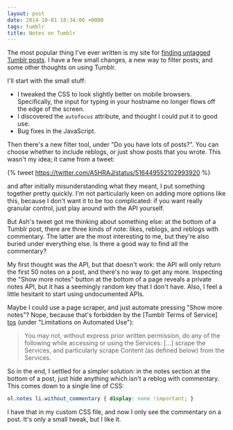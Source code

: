 ```yaml
---
layout: post
date: 2014-10-01 18:34:00 +0000
tags: tumblr
title: Notes on Tumblr
---
```


The most popular thing I've ever written is my site for [finding untagged Tumblr posts][futp]. I have a few small changes, a new way to filter posts, and some other thoughts on using Tumblr.

I'll start with the small stuff:

* I tweaked the CSS to look slightly better on mobile browsers. Specifically, the input for typing in your hostname no longer flows off the edge of the screen.
* I discovered the `autofocus` attribute, and thought I could put it to good use.
* Bug fixes in the JavaScript.

Then there's a new filter tool, under "Do you have lots of posts?". You can choose whether to include reblogs, or just show posts that you wrote. This wasn't my idea; it came from a tweet:

{% tweet https://twitter.com/A5HRAJ/status/516449552102993920 %}

and after initially misunderstanding what they meant, I put something together pretty quickly. I'm not particularly keen on adding more options like this, because I don't want it to be too complicated: if you want really granular control, just play around with the API yourself.

But Ash's tweet got me thinking about something else: at the bottom of a Tumblr post, there are three kinds of note: likes, reblogs, and reblogs with commentary. The latter are the most interesting to me, but they're also buried under everything else. Is there a good way to find all the commentary?

My first thought was the API, but that doesn't work: the API will only return the first 50&nbsp;notes on a post, and there's no way to get any more. Inspecting the "Show more notes" button at the bottom of a page reveals a private notes API, but it has a seemingly random key that I don't have. Also, I feel a little hesitant to start using undocumented APIs.

Maybe I could use a page scraper, and just automate pressing "Show more notes"? Nope, because that's forbidden by the [Tumblr Terms of Service] [tos] (under "Limitations on Automated Use"):

> You may not, without express prior written permission, do any of the following while accessing or using the Services: […] scrape the Services, and particularly scrape Content (as defined below) from the Services.

So in the end, I settled for a simpler solution: in the notes section at the bottom of a post, just hide anything which isn't a reblog with commentary. This comes down to a single line of CSS:

```css
ol.notes li.without_commentary { display: none !important; }
```

I have that in my custom CSS file, and now I only see the commentary on a post. It's only a small tweak, but I like it.

[futp]: http://finduntaggedtumblrposts.com/
[tos]: https://www.tumblr.com/policy/en/terms-of-service
